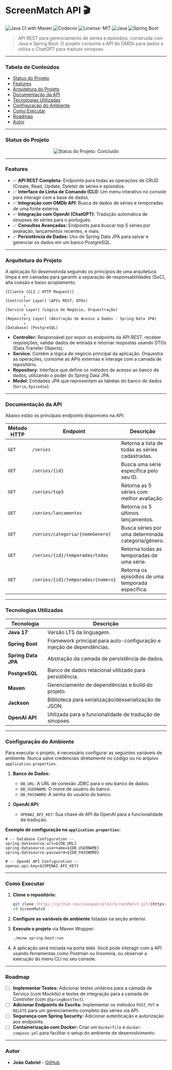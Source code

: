 # ScreenMatch API 🎬

![Java CI with Maven](https://img.shields.io/github/actions/workflow/status/joaogabriel43/ScreenMatch/maven.yml?branch=main&logo=github&style=for-the-badge)
![Codecov](https://img.shields.io/codecov/c/github/joaogabriel43/ScreenMatch?style=for-the-badge&logo=codecov&token=SEU_TOKEN_CODECOV)
![License: MIT](https://img.shields.io/github/license/joaogabriel43/ScreenMatch?style=for-the-badge)
![Java](https://img.shields.io/badge/Java-17+-orange?style=for-the-badge&logo=java)
![Spring Boot](https://img.shields.io/badge/Spring_Boot-3.3.1-6DB33F?style=for-the-badge&logo=spring)

> API REST para gerenciamento de séries e episódios, construída com Java e Spring Boot. O projeto consome a API do OMDb para dados e utiliza o ChatGPT para traduzir sinopses.

---

### Tabela de Conteúdos
* [Status do Projeto](#status-do-projeto)
* [Features](#features)
* [Arquitetura do Projeto](#arquitetura-do-projeto)
* [Documentação da API](#documentação-da-api)
* [Tecnologias Utilizadas](#tecnologias-utilizadas)
* [Configuração do Ambiente](#configuração-do-ambiente)
* [Como Executar](#como-executar)
* [Roadmap](#roadmap)
* [Autor](#autor)

---

### Status do Projeto
<p align="center">
  <img src="https://img.shields.io/badge/Status-Concluído-brightgreen?style=for-the-badge" alt="Status do Projeto: Concluído"/>
</p>

---

### Features

- ✅ **API REST Completa:** Endpoints para todas as operações de CRUD (Create, Read, Update, Delete) de séries e episódios.
- ✅ **Interface de Linha de Comando (CLI):** Um menu interativo no console para interagir com a base de dados.
- ✅ **Integração com OMDb API:** Busca de dados de séries e temporadas de uma fonte externa.
- ✅ **Integração com OpenAI (ChatGPT):** Tradução automática de sinopses de séries para o português.
- ✅ **Consultas Avançadas:** Endpoints para buscar top 5 séries por avaliação, lançamentos recentes, e mais.
- ✅ **Persistência de Dados:** Uso de Spring Data JPA para salvar e gerenciar os dados em um banco PostgreSQL.

---

### Arquitetura do Projeto

A aplicação foi desenvolvida seguindo os princípios de uma arquitetura limpa e em camadas para garantir a separação de responsabilidades (SoC), alta coesão e baixo acoplamento.

```
[Cliente (CLI / HTTP Request)]
        ↓
[Controller Layer] (APIs REST, DTOs)
        ↓
[Service Layer] (Lógica de Negócio, Orquestração)
        ↓
[Repository Layer] (Abstração de Acesso a Dados - Spring Data JPA)
        ↓
[Database] (PostgreSQL)
```
- **Controller:** Responsável por expor os endpoints da API REST, receber requisições, validar dados de entrada e retornar respostas usando DTOs (Data Transfer Objects).
- **Service:** Contém a lógica de negócio principal da aplicação. Orquestra as operações, consome as APIs externas e interage com a camada de repositório.
- **Repository:** Interface que define os métodos de acesso ao banco de dados, utilizando o poder do Spring Data JPA.
- **Model:** Entidades JPA que representam as tabelas do banco de dados (`Serie`, `Episodio`).

---

### Documentação da API

Abaixo estão os principais endpoints disponíveis na API:

| Método HTTP | Endpoint | Descrição |
|---|---|---|
| `GET` | `/series` | Retorna a lista de todas as séries cadastradas. |
| `GET` | `/series/{id}` | Busca uma série específica pelo seu ID. |
| `GET` | `/series/top5` | Retorna as 5 séries com melhor avaliação. |
| `GET` | `/series/lancamentos` | Retorna os 5 últimos lançamentos. |
| `GET` | `/series/categoria/{nomeGenero}` | Busca séries por uma determinada categoria/gênero. |
| `GET` | `/series/{id}/temporadas/todas`| Retorna todas as temporadas de uma série. |
| `GET` | `/series/{id}/temporadas/{numero}`| Retorna os episódios de uma temporada específica. |

---

### Tecnologias Utilizadas

| Tecnologia | Descrição |
|---|---|
| **Java 17** | Versão LTS da linguagem. |
| **Spring Boot** | Framework principal para auto-configuração e injeção de dependências. |
| **Spring Data JPA** | Abstração da camada de persistência de dados. |
| **PostgreSQL**| Banco de dados relacional utilizado para persistência. |
| **Maven** | Gerenciamento de dependências e build do projeto. |
| **Jackson** | Biblioteca para serialização/desserialização de JSON. |
| **OpenAI API** | Utilizada para a funcionalidade de tradução de sinopses. |

---

### Configuração do Ambiente

Para executar o projeto, é necessário configurar as seguintes variáveis de ambiente. Nunca salve credenciais diretamente no código ou no arquivo `application.properties`.

1.  **Banco de Dados:**
    - `DB_URL`: A URL de conexão JDBC para o seu banco de dados.
    - `DB_USERNAME`: O nome de usuário do banco.
    - `DB_PASSWORD`: A senha do usuário do banco.

2.  **OpenAI API:**
    - `OPENAI_API_KEY`: Sua chave de API da OpenAI para a funcionalidade de tradução.

**Exemplo de configuração no `application.properties`:**
```properties
# -- Database Configuration --
spring.datasource.url=${DB_URL}
spring.datasource.username=${DB_USERNAME}
spring.datasource.password=${DB_PASSWORD}

# -- OpenAI API Configuration --
openai.api.key=${OPENAI_API_KEY}
```

---

### Como Executar

1.  **Clone o repositório:**
    ```bash
    git clone [https://github.com/joaogabriel43/ScreenMatch.git](https://github.com/joaogabriel43/ScreenMatch.git)
    cd ScreenMatch
    ```
2.  **Configure as variáveis de ambiente** listadas na seção anterior.

3.  **Execute o projeto** via Maven Wrapper:
    ```bash
    ./mvnw spring-boot:run
    ```
4.  A aplicação será iniciada na porta `8080`. Você pode interagir com a API usando ferramentas como Postman ou Insomnia, ou observar a execução do menu CLI no seu console.

---

### Roadmap

- [ ] **Implementar Testes:** Adicionar testes unitários para a camada de Serviço (com Mockito) e testes de integração para a camada de Controller (com `@SpringBootTest`).
- [ ] **Adicionar Endpoints de Escrita:** Implementar os métodos `POST`, `PUT` e `DELETE` para um gerenciamento completo das séries via API.
- [ ] **Segurança com Spring Security:** Adicionar autenticação e autorização aos endpoints.
- [ ] **Containerização com Docker:** Criar um `Dockerfile` e `docker-compose.yml` para facilitar o setup do ambiente de desenvolvimento.

---

### Autor

- **João Gabriel** - [GitHub](https://github.com/joaogabriel43)
